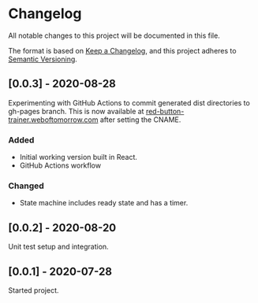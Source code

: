 # Changelog

All notable changes to this project will be documented in this file.

The format is based on [Keep a Changelog](https://keepachangelog.com/en/1.0.0/),
and this project adheres to [Semantic Versioning](https://semver.org/spec/v2.0.0.html).

<!--
Not every commit is added to this list, but many items listed are taken from the
git commit messages (`git shortlog 2.3.2..origin/develop`).

Types of changes

- **Added** for new features.
- **Changed** for changes in existing functionality.
- **Deprecated** for soon-to-be removed features.
- **Removed** for now removed features.
- **Fixed** for any bug fixes.
- **Security** in case of vulnerabilities.

## [Unreleased] - ...
-->

## [0.0.3] - 2020-08-28

Experimenting with GitHub Actions to commit generated dist directories to
gh-pages branch. This is now available at
[red-button-trainer.weboftomorrow.com](http://red-button-trainer.weboftomorrow.com/)
after setting the CNAME.

### Added

- Initial working version built in React.
- GitHub Actions workflow

### Changed

- State machine includes ready state and has a timer.

## [0.0.2] - 2020-08-20

Unit test setup and integration.

## [0.0.1] - 2020-07-28

Started project.
